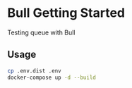 # Bull Getting Started

Testing queue with Bull

## Usage

```sh
cp .env.dist .env
docker-compose up -d --build
```
